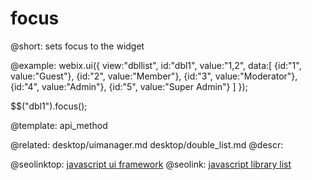 focus
=============

@short:
sets focus to the widget

@example:
webix.ui({
    view:"dbllist", 
    id:"dbl1",
    value:"1,2",
    data:[
        {id:"1", value:"Guest"},
        {id:"2", value:"Member"},
        {id:"3", value:"Moderator"},
        {id:"4", value:"Admin"},
        {id:"5", value:"Super Admin"}
    ]
});
 
$$("dbl1").focus();


@template:	api_method

@related: 
	desktop/uimanager.md
   	desktop/double_list.md
@descr:


@seolinktop: [javascript ui framework](https://webix.com)
@seolink: [javascript library list](https://webix.com/widget/list/)